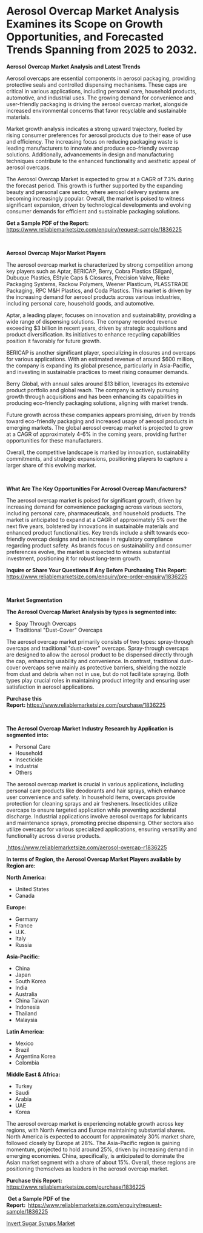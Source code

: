 <p><h1>Aerosol Overcap Market Analysis Examines its Scope on Growth Opportunities, and Forecasted Trends Spanning from 2025 to 2032.</h1></p><p><strong>Aerosol Overcap Market Analysis and Latest Trends</strong></p>
<p><p>Aerosol overcaps are essential components in aerosol packaging, providing protective seals and controlled dispensing mechanisms. These caps are critical in various applications, including personal care, household products, automotive, and industrial uses. The growing demand for convenience and user-friendly packaging is driving the aerosol overcap market, alongside increased environmental concerns that favor recyclable and sustainable materials.</p><p>Market growth analysis indicates a strong upward trajectory, fueled by rising consumer preferences for aerosol products due to their ease of use and efficiency. The increasing focus on reducing packaging waste is leading manufacturers to innovate and produce eco-friendly overcap solutions. Additionally, advancements in design and manufacturing techniques contribute to the enhanced functionality and aesthetic appeal of aerosol overcaps.</p><p>The Aerosol Overcap Market is expected to grow at a CAGR of 7.3% during the forecast period. This growth is further supported by the expanding beauty and personal care sector, where aerosol delivery systems are becoming increasingly popular. Overall, the market is poised to witness significant expansion, driven by technological developments and evolving consumer demands for efficient and sustainable packaging solutions.</p></p>
<p><strong>Get a Sample PDF of the Report:&nbsp;</strong> <a href="https://www.reliablemarketsize.com/enquiry/request-sample/1836225?utm_campaign=3072&utm_medium=2&utm_source=Github&utm_content=ia&utm_term=26032025&utm_id=aerosol-overcap">https://www.reliablemarketsize.com/enquiry/request-sample/1836225</a></p>
<p>&nbsp;</p>
<p><strong>Aerosol Overcap Major Market Players</strong></p>
<p><p>The aerosol overcap market is characterized by strong competition among key players such as Aptar, BERICAP, Berry, Cobra Plastics (Silgan), Dubuque Plastics, EStyle Caps & Closures, Precision Valve, Rieke Packaging Systems, Rackow Polymers, Weener Plasticum, PLASSTRADE Packaging, RPC M&H Plastics, and Coda Plastics. This market is driven by the increasing demand for aerosol products across various industries, including personal care, household goods, and automotive.</p><p>Aptar, a leading player, focuses on innovation and sustainability, providing a wide range of dispensing solutions. The company recorded revenue exceeding $3 billion in recent years, driven by strategic acquisitions and product diversification. Its initiatives to enhance recycling capabilities position it favorably for future growth.</p><p>BERICAP is another significant player, specializing in closures and overcaps for various applications. With an estimated revenue of around $600 million, the company is expanding its global presence, particularly in Asia-Pacific, and investing in sustainable practices to meet rising consumer demands.</p><p>Berry Global, with annual sales around $13 billion, leverages its extensive product portfolio and global reach. The company is actively pursuing growth through acquisitions and has been enhancing its capabilities in producing eco-friendly packaging solutions, aligning with market trends.</p><p>Future growth across these companies appears promising, driven by trends toward eco-friendly packaging and increased usage of aerosol products in emerging markets. The global aerosol overcap market is projected to grow at a CAGR of approximately 4-6% in the coming years, providing further opportunities for these manufacturers.</p><p>Overall, the competitive landscape is marked by innovation, sustainability commitments, and strategic expansions, positioning players to capture a larger share of this evolving market.</p></p>
<p>&nbsp;</p>
<p><strong>What Are The Key Opportunities For Aerosol Overcap Manufacturers?</strong></p>
<p><p>The aerosol overcap market is poised for significant growth, driven by increasing demand for convenience packaging across various sectors, including personal care, pharmaceuticals, and household products. The market is anticipated to expand at a CAGR of approximately 5% over the next five years, bolstered by innovations in sustainable materials and enhanced product functionalities. Key trends include a shift towards eco-friendly overcap designs and an increase in regulatory compliance regarding product safety. As brands focus on sustainability and consumer preferences evolve, the market is expected to witness substantial investment, positioning it for robust long-term growth.</p></p>
<p><strong>Inquire or Share Your Questions If Any Before Purchasing This Report:</strong> <a href="https://www.reliablemarketsize.com/enquiry/pre-order-enquiry/1836225?utm_campaign=3072&utm_medium=2&utm_source=Github&utm_content=ia&utm_term=26032025&utm_id=aerosol-overcap">https://www.reliablemarketsize.com/enquiry/pre-order-enquiry/1836225</a></p>
<p>&nbsp;</p>
<p><strong>Market Segmentation</strong></p>
<p><strong>The Aerosol Overcap Market Analysis by types is segmented into:</strong></p>
<p><ul><li>Spay Through Overcaps</li><li>Traditional "Dust-Cover" Overcaps</li></ul></p>
<p><p>The aerosol overcap market primarily consists of two types: spray-through overcaps and traditional "dust-cover" overcaps. Spray-through overcaps are designed to allow the aerosol product to be dispensed directly through the cap, enhancing usability and convenience. In contrast, traditional dust-cover overcaps serve mainly as protective barriers, shielding the nozzle from dust and debris when not in use, but do not facilitate spraying. Both types play crucial roles in maintaining product integrity and ensuring user satisfaction in aerosol applications.</p></p>
<p><strong>Purchase this Report:&nbsp;</strong><a href="https://www.reliablemarketsize.com/purchase/1836225?utm_campaign=3072&utm_medium=2&utm_source=Github&utm_content=ia&utm_term=26032025&utm_id=aerosol-overcap">https://www.reliablemarketsize.com/purchase/1836225</a></p>
<p>&nbsp;</p>
<p><strong>The Aerosol Overcap Market Industry Research by Application is segmented into:</strong></p>
<p><ul><li>Personal Care</li><li>Household</li><li>Insecticide</li><li>Industrial</li><li>Others</li></ul></p>
<p><p>The aerosol overcap market is crucial in various applications, including personal care products like deodorants and hair sprays, which enhance user convenience and safety. In household items, overcaps provide protection for cleaning sprays and air fresheners. Insecticides utilize overcaps to ensure targeted application while preventing accidental discharge. Industrial applications involve aerosol overcaps for lubricants and maintenance sprays, promoting precise dispensing. Other sectors also utilize overcaps for various specialized applications, ensuring versatility and functionality across diverse products.</p></p>
<p><a href="https://www.reliablemarketsize.com/aerosol-overcap-r1836225?utm_campaign=3072&utm_medium=2&utm_source=Github&utm_content=ia&utm_term=26032025&utm_id=aerosol-overcap">&nbsp;https://www.reliablemarketsize.com/aerosol-overcap-r1836225</a></p>
<p><strong>In terms of Region, the Aerosol Overcap Market Players available by Region are:</strong></p>
<p>
    <p> <strong> North America: </strong>
        <ul>
            <li>United States</li>
            <li>Canada</li>
        </ul>
        </p> 
    <p> <strong> Europe: </strong>
        <ul>
            <li>Germany</li>
            <li>France</li>
            <li>U.K.</li>
            <li>Italy</li>
            <li>Russia</li>
        </ul>
        </p> 
    <p> <strong> Asia-Pacific: </strong>
        <ul>
            <li>China</li>
            <li>Japan</li>
            <li>South Korea</li>
            <li>India</li>
            <li>Australia</li>
            <li>China Taiwan</li>
            <li>Indonesia</li>
            <li>Thailand</li>
            <li>Malaysia</li>
        </ul>
        </p> 
    <p> <strong> Latin America: </strong>
        <ul>
            <li>Mexico</li>
            <li>Brazil</li>
            <li>Argentina Korea</li>
            <li>Colombia</li>
        </ul>
        </p> 
    <p> <strong> Middle East & Africa: </strong>
        <ul>
            <li>Turkey</li>
            <li>Saudi</li>
            <li>Arabia</li>
            <li>UAE</li>
            <li>Korea</li>
        </ul>
    </p>
    </p>
<p><p>The aerosol overcap market is experiencing notable growth across key regions, with North America and Europe maintaining substantial shares. North America is expected to account for approximately 30% market share, followed closely by Europe at 28%. The Asia-Pacific region is gaining momentum, projected to hold around 25%, driven by increasing demand in emerging economies. China, specifically, is anticipated to dominate the Asian market segment with a share of about 15%. Overall, these regions are positioning themselves as leaders in the aerosol overcap market.</p></p>
<p><strong>Purchase this Report: </strong><a href="https://www.reliablemarketsize.com/purchase/1836225?utm_campaign=3072&utm_medium=2&utm_source=Github&utm_content=ia&utm_term=26032025&utm_id=aerosol-overcap">https://www.reliablemarketsize.com/purchase/1836225</a></p>
<p>&nbsp;<strong>Get a Sample PDF of the Report:&nbsp;&nbsp;</strong><a href="https://www.reliablemarketsize.com/enquiry/request-sample/1836225?utm_campaign=3072&utm_medium=2&utm_source=Github&utm_content=ia&utm_term=26032025&utm_id=aerosol-overcap">https://www.reliablemarketsize.com/enquiry/request-sample/1836225</a></p>
<p><strong></strong></p>
<p><p><a href="https://github.com/doganaqev/Market-Research-Report-List-1/blob/main/invert-sugar-syrups-market.md?utm_campaign=3072&utm_medium=2&utm_source=Github&utm_content=ia&utm_term=26032025&utm_id=aerosol-overcap">Invert Sugar Syrups Market</a></p></p>